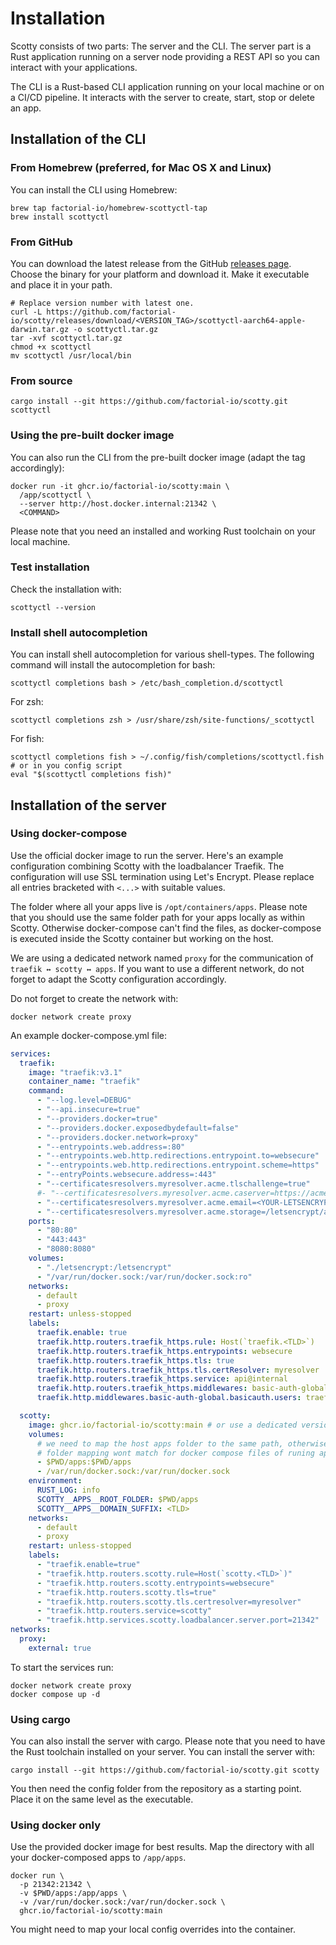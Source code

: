 # Installation

Scotty consists of two parts: The server and the CLI. The server part is a Rust
application running on a server node providing a REST API so you can interact
with your applications.

The CLI is a Rust-based CLI application running on your local machine or on a
CI/CD pipeline. It interacts with the server to create, start, stop or delete an
app.

## Installation of the CLI

### From Homebrew (preferred, for Mac OS X and Linux)

You can install the CLI using Homebrew:

```shell
brew tap factorial-io/homebrew-scottyctl-tap
brew install scottyctl
```

### From GitHub

You can download the latest release from the GitHub [releases page](https://github.com/factorial-io/scotty/releases).
Choose the binary for your platform and download it. Make it executable and
place it in your path.

```shell
# Replace version number with latest one.
curl -L https://github.com/factorial-io/scotty/releases/download/<VERSION_TAG>/scottyctl-aarch64-apple-darwin.tar.gz -o scottyctl.tar.gz
tar -xvf scottyctl.tar.gz
chmod +x scottyctl
mv scottyctl /usr/local/bin
```

### From source

```shell
cargo install --git https://github.com/factorial-io/scotty.git scottyctl
```

### Using the pre-built docker image

You can also run the CLI from the pre-built docker image (adapt the tag
accordingly):

```shell
docker run -it ghcr.io/factorial-io/scotty:main \
  /app/scottyctl \
  --server http://host.docker.internal:21342 \
  <COMMAND>
```

Please note that you need an installed and working Rust toolchain on your local machine.

### Test installation

Check the installation with:

```shell
scottyctl --version
```
### Install shell autocompletion

You can install shell autocompletion for various shell-types. The following command
will install the autocompletion for bash:

```shell
scottyctl completions bash > /etc/bash_completion.d/scottyctl
```

For zsh:

```shell
scottyctl completions zsh > /usr/share/zsh/site-functions/_scottyctl
```

For fish:

```shell
scottyctl completions fish > ~/.config/fish/completions/scottyctl.fish
# or in you config script
eval "$(scottyctl completions fish)"
```

## Installation of the server

### Using docker-compose

Use the official docker image to run the server. Here's an example configuration
combining Scotty with the loadbalancer Traefik. The configuration will use SSL
termination using Let's Encrypt. Please replace all entries bracketed with `<...>`
with suitable values.

The folder where all your apps live is `/opt/containers/apps`. Please note that
you should use the same folder path for your apps locally as within Scotty.
Otherwise docker-compose can't find the files, as docker-compose is executed
inside the Scotty container but working on the host.

We are using a dedicated network named `proxy` for the communication of
`traefik ↔ scotty ↔ apps`. If you want to use a different network, do not
forget to adapt the Scotty configuration accordingly.

Do not forget to create the network with:

```shell
docker network create proxy
```

An example docker-compose.yml file:

```yaml
services:
  traefik:
    image: "traefik:v3.1"
    container_name: "traefik"
    command:
      - "--log.level=DEBUG"
      - "--api.insecure=true"
      - "--providers.docker=true"
      - "--providers.docker.exposedbydefault=false"
      - "--providers.docker.network=proxy"
      - "--entrypoints.web.address=:80"
      - "--entrypoints.web.http.redirections.entrypoint.to=websecure"
      - "--entrypoints.web.http.redirections.entrypoint.scheme=https"
      - "--entryPoints.websecure.address=:443"
      - "--certificatesresolvers.myresolver.acme.tlschallenge=true"
      #- "--certificatesresolvers.myresolver.acme.caserver=https://acme-staging-v02.api.letsencrypt.org/directory"
      - "--certificatesresolvers.myresolver.acme.email=<YOUR-LETSENCRYPT-MAIL@ADDRESS>"
      - "--certificatesresolvers.myresolver.acme.storage=/letsencrypt/acme.json"
    ports:
      - "80:80"
      - "443:443"
      - "8080:8080"
    volumes:
      - "./letsencrypt:/letsencrypt"
      - "/var/run/docker.sock:/var/run/docker.sock:ro"
    networks:
      - default
      - proxy
    restart: unless-stopped
    labels:
      traefik.enable: true
      traefik.http.routers.traefik_https.rule: Host(`traefik.<TLD>`)
      traefik.http.routers.traefik_https.entrypoints: websecure
      traefik.http.routers.traefik_https.tls: true
      traefik.http.routers.traefik_https.tls.certResolver: myresolver
      traefik.http.routers.traefik_https.service: api@internal
      traefik.http.routers.traefik_https.middlewares: basic-auth-global
      traefik.http.middlewares.basic-auth-global.basicauth.users: traefik:$$2y$$05$$OjZDsiX5v1NcqHmfsK2AqePaZ87SNNXDVve9wShlKeZ9KMe1vvD/W

  scotty:
    image: ghcr.io/factorial-io/scotty:main # or use a dedicated version
    volumes:
      # we need to map the host apps folder to the same path, otherwise the
      # folder mapping wont match for docker compose files of runing apps
      - $PWD/apps:$PWD/apps
      - /var/run/docker.sock:/var/run/docker.sock
    environment:
      RUST_LOG: info
      SCOTTY__APPS__ROOT_FOLDER: $PWD/apps
      SCOTTY__APPS__DOMAIN_SUFFIX: <TLD>
    networks:
      - default
      - proxy
    restart: unless-stopped
    labels:
      - "traefik.enable=true"
      - "traefik.http.routers.scotty.rule=Host(`scotty.<TLD>`)"
      - "traefik.http.routers.scotty.entrypoints=websecure"
      - "traefik.http.routers.scotty.tls=true"
      - "traefik.http.routers.scotty.tls.certresolver=myresolver"
      - "traefik.http.routers.service=scotty"
      - "traefik.http.services.scotty.loadbalancer.server.port=21342"
networks:
  proxy:
    external: true
```

To start the services run:

```shell
docker network create proxy
docker compose up -d
```

### Using cargo

You can also install the server with cargo. Please note that you need to have
the Rust toolchain installed on your server. You can install the server with:

```shell
cargo install --git https://github.com/factorial-io/scotty.git scotty
```

You then need the config folder from the repository as a starting point. Place
it on the same level as the executable.

### Using docker only

Use the provided docker image for best results. Map the directory with
all your docker-composed apps to `/app/apps`.

```shell
docker run \
  -p 21342:21342 \
  -v $PWD/apps:/app/apps \
  -v /var/run/docker.sock:/var/run/docker.sock \
  ghcr.io/factorial-io/scotty:main
```

You might need to map your local config overrides into the container.
